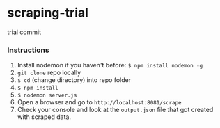 # scraping-trial

trial commit

### Instructions
1. Install nodemon if you haven't before: `$ npm install nodemon -g`
2. `git clone` repo locally
3. `$ cd` (change directory) into repo folder
4. `$ npm install`
5. `$ nodemon server.js` 
6. Open a browser and go to `http://localhost:8081/scrape`
7. Check your console and look at the `output.json` file that got created with scraped data.
